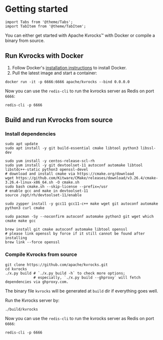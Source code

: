 # Getting started

````mdx-code-block
import Tabs from '@theme/Tabs';
import TabItem from '@theme/TabItem';
````

You can either get started with Apache Kvrocks™ with Docker or compile a binary from source.

## Run Kvrocks with Docker

1. Follow Docker's [installation instructions](https://docs.docker.com/engine/installation/) to install Docker.
2. Pull the latest image and start a container:

```shell
docker run -it -p 6666:6666 apache/kvrocks --bind 0.0.0.0
```

Now you can use the `redis-cli` to run the kvrocks server as Redis on port `6666`:

```shell
redis-cli -p 6666
```

## Build and run Kvrocks from source

### Install dependencies

<Tabs>
<TabItem value="debian" label="Ubuntu / Debian">

```shell
sudo apt update
sudo apt install -y git build-essential cmake libtool python3 libssl-dev
```

</TabItem>
<TabItem value="centos" label="CentOS / RedHat" default>

```shell
sudo yum install -y centos-release-scl-rh
sudo yum install -y git devtoolset-11 autoconf automake libtool libstdc++-static python3 openssl-devel
# download and install cmake via https://cmake.org/download
wget https://github.com/Kitware/CMake/releases/download/v3.26.4/cmake-3.26.4-linux-x86_64.sh -O cmake.sh
sudo bash cmake.sh --skip-license --prefix=/usr
# enable gcc and make in devtoolset-11
source /opt/rh/devtoolset-11/enable
```

</TabItem>
<TabItem value="suse" label="openSUSE / SUSE Linux Enterprise">

```shell
sudo zypper install -y gcc11 gcc11-c++ make wget git autoconf automake python3 curl cmake
```

</TabItem>
<TabItem value="arch" label="Arch Linux">

```shell
sudo pacman -Sy --noconfirm autoconf automake python3 git wget which cmake make gcc
```

</TabItem>
<TabItem value="macos" label="macOS">

```shell
brew install git cmake autoconf automake libtool openssl
# please link openssl by force if it still cannot be found after installing
brew link --force openssl
```

</TabItem>
</Tabs>

### Compile Kvrocks from source

```shell
git clone https://github.com/apache/kvrocks.git
cd kvrocks
./x.py build # `./x.py build -h` to check more options;
             # especially, `./x.py build --ghproxy` will fetch dependencies via ghproxy.com.
```

The binary file `kvrocks` will be generated at `build` dir if everything goes well.

Run the Kvrocks server by:

```shell
./build/kvrocks
```

Now you can use the `redis-cli` to run the kvrocks server as Redis on port `6666`:

```shell
redis-cli -p 6666
```
